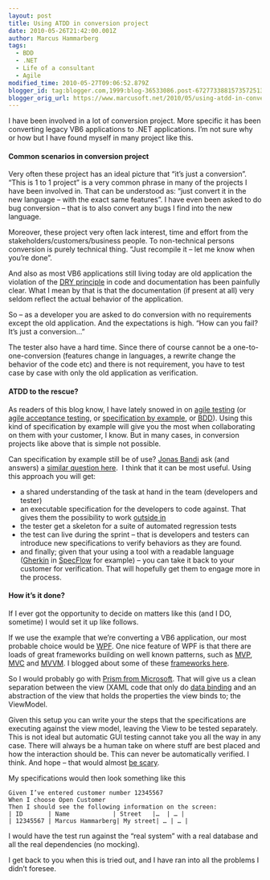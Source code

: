 ```yaml
---
layout: post
title: Using ATDD in conversion project
date: 2010-05-26T21:42:00.001Z
author: Marcus Hammarberg
tags:
  - BDD
  - .NET
  - Life of a consultant
  - Agile
modified_time: 2010-05-27T09:06:52.879Z
blogger_id: tag:blogger.com,1999:blog-36533086.post-6727733881573572513
blogger_orig_url: https://www.marcusoft.net/2010/05/using-atdd-in-conversion-project.html
---
```


I have been involved in a lot of conversion project. More specific it has been converting legacy VB6 applications to .NET applications. I’m not sure why or how but I have found myself in many project like this.

#### Common scenarios in conversion project

Very often these project has an ideal picture that “it’s just a conversion”. “This is 1 to 1 project” is a very common phrase in many of the projects I have been involved in. That can be understood as: “just convert it in the new language – with the exact same features”. I have even been asked to do bug conversion – that is to also convert any bugs I find into the new language.

Moreover, these project very often lack interest, time and effort from the stakeholders/customers/business people. To non-technical persons conversion is purely technical thing. “Just recompile it – let me know when you’re done”.

And also as most VB6 applications still living today are old application the violation of the [DRY principle](http://en.wikipedia.org/wiki/Don't_repeat_yourself) in code and documentation has been painfully clear. What I mean by that is that the documentation (if present at all) very seldom reflect the actual behavior of the application.

So – as a developer you are asked to do conversion with no requirements except the old application. And the expectations is high. “How can you fail? It’s just a conversion…”

The tester also have a hard time. Since there of course cannot be a one-to-one-conversion (features change in languages, a rewrite change the behavior of the code etc) and there is not requirement, you have to test case by case with only the old application as verification.

#### ATDD to the rescue?

As readers of this blog know, I have lately snowed in on [agile testing](https://www.marcusoft.net/2008/11/agile-testing-how-we-get-it-to-work.html) (or [agile acceptance testing](https://www.marcusoft.net/2010/03/bdd-with-specflow-some-thoughts-after.html), or [specification by example](https://www.marcusoft.net/2010/04/specification-by-example-missing-link.html), or [BDD](https://www.marcusoft.net/search/label/BDD)). Using this kind of specification by example will give you the most when collaborating on them with your customer, I know. But in many cases, in conversion projects like above that is simple not possible.

Can specification by example still be of use? [Jonas Bandi](http://www.jonasbandi.net/) ask (and answers) a [similar question here](http://blog.jonasbandi.net/2010/05/atdd-for-rewriting-legacy-application.html).  I think that it can be most useful. Using this approach you will get:

- a shared understanding of the task at hand in the team (developers and tester)
- an executable specification for the developers to code against. That gives them the possibility to work [outside in](http://en.wikipedia.org/wiki/Outside-in_software_development)
- the tester get a skeleton for a suite of automated regression tests
- the test can live during the sprint – that is developers and testers can introduce new specifications to verify behaviors as they are found.
- and finally; given that your using a tool with a readable language ([Gherkin](http://wiki.github.com/aslakhellesoy/cucumber/gherkin) in [SpecFlow](http://www.specflow.org) for example) – you can take it back to your customer for verification. That will hopefully get them to engage more in the process.

#### How it’s it done?

If I ever got the opportunity to decide on matters like this (and I DO, sometime) I would set it up like follows.

If we use the example that we’re converting a VB6 application, our most probable choice would be [WPF](http://en.wikipedia.org/wiki/Windows_Presentation_Foundation). One nice feature of WPF is that there are loads of great frameworks building on well known patterns, such as [MVP](http://en.wikipedia.org/wiki/Model_View_Presenter), [MVC](http://en.wikipedia.org/wiki/Mvc) and [MVVM](http://en.wikipedia.org/wiki/MVVM). I blogged about some of these [frameworks here](https://www.marcusoft.net/2010/05/wcf-mvvm-and-good-client-design.html).

So I would probably go with [Prism from Microsoft](http://msdn.microsoft.com/en-us/library/cc707819.aspx). That will give us a clean separation between the view (XAML code that only do [data binding](http://www.nbdtech.com/Blog/archive/2009/02/02/wpf-xaml-data-binding-cheat-sheet.aspx) and an abstraction of the view that holds the properties the view binds to; the ViewModel.

Given this setup you can write your the steps that the specifications are executing against the view model, leaving the View to be tested separately. This is not ideal but automatic GUI testing cannot take you all the way in any case. There will always be a human take on where stuff are best placed and how the interaction should be. This can never be automatically verified. I think. And hope – that would almost [be scary](http://en.wikipedia.org/wiki/HAL_9000).

My specifications would then look something like this

```
Given I’ve entered customer number 12345567
When I choose Open Customer
Then I should see the following information on the screen:
| ID       | Name            | Street   |…  | … |
| 12345567 | Marcus Hammarberg| My street| … | … |
```

I would have the test run against the “real system” with a real database and all the real dependencies (no mocking).

I get back to you when this is tried out, and I have ran into all the problems I didn’t foresee.
